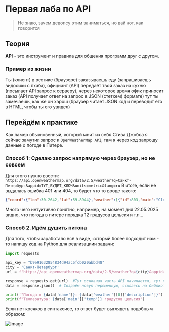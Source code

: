 # Первая лаба по API
> Не знаю, зачем девопсу этим заниматься, но вай нот, как говорится
## Теория
**API** - это инструмент и правила для общения программ друг с другом. 
### Пример из жизни
Ты (клиент) в рестике (браузере) заказываешь еду (запрашиваешь видосики с пхаба), официант (API) передаёт твой заказ на кухню (посылает API запрос к серверу), через некоторое время офик приносит заказ (API получает ответ на запрос в JSON (стетхем) формате) тут ты замечаешь, как же он харош (браузер читает JSON код и переводит его в HTML, чтобы ты его увидел)
## Перейдём к практике 
Как ламер обыкновенный, который мнит из себя Стива Джобса я сейчас замутил запрос к `OpenWeatherMap API`, там я через код запрошу данные о погоде в Питере.
### Способ 1: Сделаю запрос напрямую через браузер, но не совсем
Для этого нужно ввести: ```https://api.openweathermap.org/data/2.5/weather?q=Санкт-Петербург&appid=ТУТ_БУДЕТ_КЛЮЧ&units=metric&lang=ru```
В итоге, если не выдалась ошибка 401 или 404, то будет что то вроде такого:
```json
{"coord":{"lon":30.2642,"lat":59.8944},"weather":[{"id":803,"main":"Clouds","description":"облачно с прояснениями","icon":"04d"}],"base":"stations","main":{"temp":12.08,"feels_like":11.33,"temp_min":12.08,"temp_max":12.08,"pressure":1008,"humidity":76,"sea_level":1008,"grnd_level":1006},"visibility":10000,"wind":{"speed":7,"deg":130},"clouds":{"all":75},"dt":1747910339,"sys":{"type":1,"id":8926,"country":"RU","sunrise":1747876005,"sunset":1747939486},"timezone":10800,"id":498817,"name":"Санкт-Петербург","cod":200}
```
Много чего интуитивно понятно, например, на момент дня 22.05.2025 видно, что погода в питере порядка 12 градусов цельсия и т.п...

### Способ 2. Идём душить питона

Для того, чтобы заработало всё в виде, который более подходит нам - то напишу код на Python для реализациии задачи:
```py
import requests

api_key = "b9e91632854834d94ac5fcb020abbd48"
city = 'Санкт-Петербург'
url = f'https://api.openweathermap.org/data/2.5/weather?q={city}&appid={api_key}&units=metric&lang=ru'

response = requests.get(url)  #Тут основная часть API начинается, тут наша программа делает запрос к сайту погоды для получения точной инфы
data = response.json()  # Создаём новую переменную, ссылаясь на библиотеку 

print(f"Погода в {data['name']}: {data['weather'][0]['description']}")
print(f"Температура: {data['main']['temp']} градусов цельсия")
```

Если нет косяков в синтаксисе, то ответ будет выглядеть подобным образом: 

![image](https://github.com/user-attachments/assets/f0c88300-561e-417c-96e6-a9eb9322b5d1)

